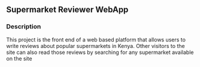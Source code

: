 ## Supermarket Reviewer WebApp

### Description
This project is the front end of a web based platform that allows users to write reviews about popular supermarkets in Kenya. Other visitors to the site can also read those reviews by searching for any supermarket available on the site 



